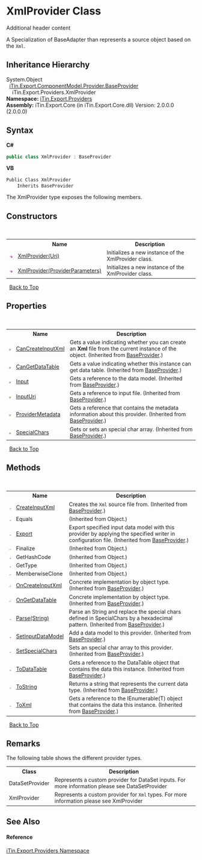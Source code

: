 # XmlProvider Class
Additional header content 

A Specialization of BaseAdapter than represents a source object based on the `Xml`.


## Inheritance Hierarchy
System.Object<br />&nbsp;&nbsp;<a href="T_iTin_Export_ComponentModel_Provider_BaseProvider">iTin.Export.ComponentModel.Provider.BaseProvider</a><br />&nbsp;&nbsp;&nbsp;&nbsp;iTin.Export.Providers.XmlProvider<br />
**Namespace:**&nbsp;<a href="N_iTin_Export_Providers">iTin.Export.Providers</a><br />**Assembly:**&nbsp;iTin.Export.Core (in iTin.Export.Core.dll) Version: 2.0.0.0 (2.0.0.0)

## Syntax

**C#**<br />
``` C#
public class XmlProvider : BaseProvider
```

**VB**<br />
``` VB
Public Class XmlProvider
	Inherits BaseProvider
```

The XmlProvider type exposes the following members.


## Constructors
&nbsp;<table><tr><th></th><th>Name</th><th>Description</th></tr><tr><td>![Public method](media/pubmethod.gif "Public method")</td><td><a href="M_iTin_Export_Providers_XmlProvider__ctor_1">XmlProvider(Uri)</a></td><td>
Initializes a new instance of the XmlProvider class.</td></tr><tr><td>![Public method](media/pubmethod.gif "Public method")</td><td><a href="M_iTin_Export_Providers_XmlProvider__ctor">XmlProvider(ProviderParameters)</a></td><td>
Initializes a new instance of the XmlProvider class.</td></tr></table>&nbsp;
<a href="#xmlprovider-class">Back to Top</a>

## Properties
&nbsp;<table><tr><th></th><th>Name</th><th>Description</th></tr><tr><td>![Public property](media/pubproperty.gif "Public property")</td><td><a href="P_iTin_Export_ComponentModel_Provider_BaseProvider_CanCreateInputXml">CanCreateInputXml</a></td><td>
Gets a value indicating whether you can create an <strong>Xml</strong> file from the current instance of the object.
 (Inherited from <a href="T_iTin_Export_ComponentModel_Provider_BaseProvider">BaseProvider</a>.)</td></tr><tr><td>![Public property](media/pubproperty.gif "Public property")</td><td><a href="P_iTin_Export_ComponentModel_Provider_BaseProvider_CanGetDataTable">CanGetDataTable</a></td><td>
Gets a value indicating whether this instance can get data table.
 (Inherited from <a href="T_iTin_Export_ComponentModel_Provider_BaseProvider">BaseProvider</a>.)</td></tr><tr><td>![Public property](media/pubproperty.gif "Public property")</td><td><a href="P_iTin_Export_ComponentModel_Provider_BaseProvider_Input">Input</a></td><td>
Gets a reference to the data model.
 (Inherited from <a href="T_iTin_Export_ComponentModel_Provider_BaseProvider">BaseProvider</a>.)</td></tr><tr><td>![Public property](media/pubproperty.gif "Public property")</td><td><a href="P_iTin_Export_ComponentModel_Provider_BaseProvider_InputUri">InputUri</a></td><td>
Gets a reference to input file.
 (Inherited from <a href="T_iTin_Export_ComponentModel_Provider_BaseProvider">BaseProvider</a>.)</td></tr><tr><td>![Public property](media/pubproperty.gif "Public property")</td><td><a href="P_iTin_Export_ComponentModel_Provider_BaseProvider_ProviderMetadata">ProviderMetadata</a></td><td>
Gets a reference that contains the metadata information about this provider.
 (Inherited from <a href="T_iTin_Export_ComponentModel_Provider_BaseProvider">BaseProvider</a>.)</td></tr><tr><td>![Public property](media/pubproperty.gif "Public property")</td><td><a href="P_iTin_Export_ComponentModel_Provider_BaseProvider_SpecialChars">SpecialChars</a></td><td>
Gets or sets an special char array.
 (Inherited from <a href="T_iTin_Export_ComponentModel_Provider_BaseProvider">BaseProvider</a>.)</td></tr></table>&nbsp;
<a href="#xmlprovider-class">Back to Top</a>

## Methods
&nbsp;<table><tr><th></th><th>Name</th><th>Description</th></tr><tr><td>![Public method](media/pubmethod.gif "Public method")</td><td><a href="M_iTin_Export_ComponentModel_Provider_BaseProvider_CreateInputXml">CreateInputXml</a></td><td>
Creates the `Xml` source file from.
 (Inherited from <a href="T_iTin_Export_ComponentModel_Provider_BaseProvider">BaseProvider</a>.)</td></tr><tr><td>![Public method](media/pubmethod.gif "Public method")</td><td>Equals</td><td> (Inherited from Object.)</td></tr><tr><td>![Public method](media/pubmethod.gif "Public method")</td><td><a href="M_iTin_Export_ComponentModel_Provider_BaseProvider_Export">Export</a></td><td>
Export specified input data model with this provider by applying the specified writer in configuration file.
 (Inherited from <a href="T_iTin_Export_ComponentModel_Provider_BaseProvider">BaseProvider</a>.)</td></tr><tr><td>![Protected method](media/protmethod.gif "Protected method")</td><td>Finalize</td><td> (Inherited from Object.)</td></tr><tr><td>![Public method](media/pubmethod.gif "Public method")</td><td>GetHashCode</td><td> (Inherited from Object.)</td></tr><tr><td>![Public method](media/pubmethod.gif "Public method")</td><td>GetType</td><td> (Inherited from Object.)</td></tr><tr><td>![Protected method](media/protmethod.gif "Protected method")</td><td>MemberwiseClone</td><td> (Inherited from Object.)</td></tr><tr><td>![Protected method](media/protmethod.gif "Protected method")</td><td><a href="M_iTin_Export_ComponentModel_Provider_BaseProvider_OnCreateInputXml">OnCreateInputXml</a></td><td>
Concrete implementation by object type.
 (Inherited from <a href="T_iTin_Export_ComponentModel_Provider_BaseProvider">BaseProvider</a>.)</td></tr><tr><td>![Protected method](media/protmethod.gif "Protected method")</td><td><a href="M_iTin_Export_ComponentModel_Provider_BaseProvider_OnGetDataTable">OnGetDataTable</a></td><td>
Concrete implementation by object type.
 (Inherited from <a href="T_iTin_Export_ComponentModel_Provider_BaseProvider">BaseProvider</a>.)</td></tr><tr><td>![Public method](media/pubmethod.gif "Public method")</td><td><a href="M_iTin_Export_ComponentModel_Provider_BaseProvider_Parse">Parse(String)</a></td><td>
Parse an String and replace the special chars defined in SpecialChars by a hexadecimal pattern.
 (Inherited from <a href="T_iTin_Export_ComponentModel_Provider_BaseProvider">BaseProvider</a>.)</td></tr><tr><td>![Public method](media/pubmethod.gif "Public method")</td><td><a href="M_iTin_Export_ComponentModel_Provider_BaseProvider_SetInputDataModel">SetInputDataModel</a></td><td>
Add a data model to this provider.
 (Inherited from <a href="T_iTin_Export_ComponentModel_Provider_BaseProvider">BaseProvider</a>.)</td></tr><tr><td>![Public method](media/pubmethod.gif "Public method")</td><td><a href="M_iTin_Export_ComponentModel_Provider_BaseProvider_SetSpecialChars">SetSpecialChars</a></td><td>
Sets an special char array to this provider.
 (Inherited from <a href="T_iTin_Export_ComponentModel_Provider_BaseProvider">BaseProvider</a>.)</td></tr><tr><td>![Public method](media/pubmethod.gif "Public method")</td><td><a href="M_iTin_Export_ComponentModel_Provider_BaseProvider_ToDataTable">ToDataTable</a></td><td>
Gets a reference to the DataTable object that contains the data this instance.
 (Inherited from <a href="T_iTin_Export_ComponentModel_Provider_BaseProvider">BaseProvider</a>.)</td></tr><tr><td>![Public method](media/pubmethod.gif "Public method")</td><td><a href="M_iTin_Export_ComponentModel_Provider_BaseProvider_ToString">ToString</a></td><td>
Returns a string that represents the current data type.
 (Inherited from <a href="T_iTin_Export_ComponentModel_Provider_BaseProvider">BaseProvider</a>.)</td></tr><tr><td>![Public method](media/pubmethod.gif "Public method")</td><td><a href="M_iTin_Export_ComponentModel_Provider_BaseProvider_ToXml">ToXml</a></td><td>
Gets a reference to the IEnumerable(T) object that contains the data this instance.
 (Inherited from <a href="T_iTin_Export_ComponentModel_Provider_BaseProvider">BaseProvider</a>.)</td></tr></table>&nbsp;
<a href="#xmlprovider-class">Back to Top</a>

## Remarks

The following table shows the different provider types.
&nbsp;<table><tr><th>Class</th><th>Description</th></tr><tr><td>DataSetProvider</td><td>Represents a custom provider for DataSet inputs. For more information please see DataSetProvider</td></tr><tr><td>XmlProvider</td><td>Represents a custom provider for `Xml` types. For more information please see XmlProvider</td></tr></table>

## See Also


#### Reference
<a href="N_iTin_Export_Providers">iTin.Export.Providers Namespace</a><br />